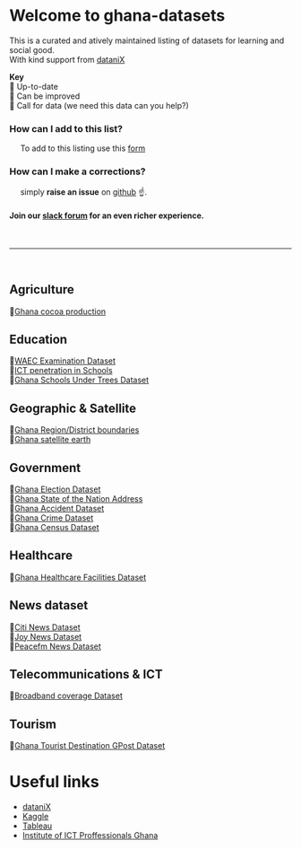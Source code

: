 # Welcome to ghana-datasets
This is a curated and atively maintained listing of datasets for learning and social good.  
With kind support from [dataniX](www.datanix.co.uk/blog)

**Key**  
:large_blue_circle: Up-to-date  
:seedling: Can be improved  
:red_circle: Call for data (we need this data can you help?)  


### How can I add to this list?  
&nbsp;&nbsp;&nbsp;&nbsp; To add to this listing use this <a href="https://goo.gl/forms/EzSSfe1zxgt0AYLE3" target ="_blank" title ="Request new data to be listed">form<a>
### How can I make a corrections?
&nbsp;&nbsp;&nbsp;&nbsp; simply **raise an issue** on [github](https://github.com/ds4good/ghana-datasets/issues) :point_up:.  
#### Join our [slack forum](https://join.slack.com/t/ds4good/shared_invite/enQtNDE4NTkxMzI1NDQ2LWJkNDI0ZDEyODY5NDkyNjg3NWI1NmJkNTg0ZmM1MGI1ODUxNGY3MmNjNWVjNzBhMzNlODc3ZjE2YjVkYjFmM2Y) for an even richer experience.  

&nbsp;  
- - -
&nbsp; 

## Agriculture  
:red_circle:<a href="https://www.datanix.co.uk/blog" target ="_blank" title ="Ghana annual Cocoa Production since 1900">Ghana cocoa production<a>  

## Education  
:red_circle:<a href="https://www.datanix.co.uk/blog" target ="_blank" title ="WAEC results dataset from 2010">WAEC Examination Dataset<a>  
:red_circle:<a href="https://www.datanix.co.uk/blog" target ="_blank" title ="Explore the availability of ICT labs in schools for computer training">ICT penetration in Schools<a>  
:red_circle:<a href="https://www.datanix.co.uk/blog" target ="_blank" title ="Schools under trees over time">Ghana Schools Under Trees Dataset<a>  

## Geographic & Satellite  
:red_circle:<a href="https://www.datanix.co.uk/blog" target ="_blank" title ="Ghana Boundary dataset for mapping">Ghana Region/District boundaries<a>  
:red_circle:<a href="https://www.datanix.co.uk/blog" target ="_blank" title ="Ghana satellite imagery from 2000">Ghana satellite earth<a>  
  
## Government  
:seedling:<a href="https://www.datanix.co.uk/blog" target ="_blank" title ="Ghana Parliamentry & Presidential election results from 1992">Ghana Election Dataset<a>  
:large_blue_circle:<a href="https://www.kaggle.com/citizen-ds-ghana/sona-ghana/home" target ="_blank" title ="Ghana State of The Nation address from 2000">Ghana State of the Nation Address<a>  
:red_circle:<a href="https://www.datanix.co.uk/blog" target ="_blank" title ="Ghana Road accident fatalities and locations">Ghana Accident Dataset<a>   
:red_circle:<a href="https://www.datanix.co.uk/blog" target ="_blank" title ="Ghana crimes by location">Ghana Crime Dataset<a>  
:red_circle:<a href="https://www.datanix.co.uk/blog" target ="_blank" title ="The 2010 Ghana census">Ghana Census Dataset<a>   

  
## Healthcare 
:seedling:<a href="https://www.kaggle.com/citizen-ds-ghana/health-facilities-gh/home" target ="_blank" title ="Ghana health care infrastructure">Ghana Healthcare Facilities Dataset<a>  

## News dataset  
:red_circle:<a href="https://www.datanix.co.uk/blog" target ="_blank" title ="Citi News stories from 2012">Citi News Dataset<a>  
:red_circle:<a href="https://www.datanix.co.uk/blog" target ="_blank" title ="Joy News stories from 2010">Joy News Dataset<a>  
:red_circle:<a href="https://www.datanix.co.uk/blog" target ="_blank" title ="Peacefm News stories from 2012">Peacefm News Dataset<a>  

## Telecommunications & ICT  
:red_circle:<a href="https://www.datanix.co.uk/blog" target ="_blank" title ="Coverage of Fixed & Mobile Broadband in Ghana">Broadband coverage Dataset<a>


## Tourism  
:red_circle:<a href="https://www.datanix.co.uk/blog" target ="_blank" title ="Dataset of GPS Location and GPOST address fo interesting tourist locations is Ghana">Ghana Tourist Destination GPost Dataset<a>  


# Useful links
- [dataniX](www.datanix.co.uk/blog)
- [Kaggle](https://www.kaggle.com/datanix/datasets)
- [Tableau](https://public.tableau.com/profile/datanix.ds4good#!/)
- [Institute of ICT Proffessionals Ghana](https://www.iipgh.org/)

   
